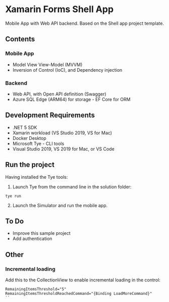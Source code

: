 ﻿# Xamarin Forms Shell App

Mobile App with Web API backend. Based on the Shell app project template.

## Contents

### Mobile App

* Model View View-Model (MVVM)
* Inversion of Control (IoC), and Dependency injection

### Backend

* Web API, with Open API definition (Swagger)
* Azure SQL Edge (ARM64) for storage - EF Core for ORM

## Development Requirements

* .NET 5 SDK
* Xamarin workload (VS Studio 2019, VS for Mac)
* Docker Desktop
* Microsoft Tye - CLI tools
* Visual Studio 2019, VS 2019 for Mac, or VS Code

## Run the project

Having installed the Tye tools:

1. Launch Tye from the command line in the solution folder:

```
tye run
```

2. Launch the Simulator and run the mobile app.

## To Do
* Improve this sample project
* Add authentication

## Other

### Incremental loading

Add this to the CollectionView to enable incremental loading in the control:

```xaml
RemainingItemsThreshold="5"
RemainingItemsThresholdReachedCommand="{Binding LoadMoreCommand}"
``